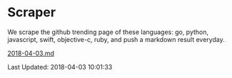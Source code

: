 # Scraper

We scrape the github trending page of these languages: go, python, javascript, swift, objective-c, ruby, and push a markdown result everyday.

[2018-04-03.md](https://github.com/henson/Scraper/blob/master/2018-04-03.md)

Last Updated: 2018-04-03 10:01:33